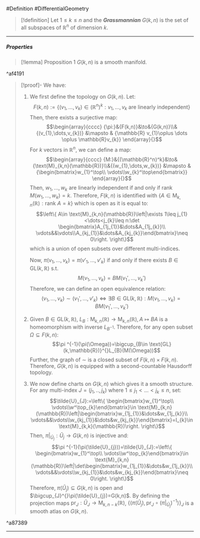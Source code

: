 #Definition #DifferentialGeometry 

> [!definition]
> Let $1\leq k\leq n$ and the ***Grassmannian*** $G(k,n)$ is the set of all subspaces of $\mathbb{R}^n$ of dimension $k$. 
---
##### Properties
> [!lemma] Proposition 1
> $G(k,n)$ is a smooth manifold.

^af4191


> [!proof]-
> We have:
> 1. We first define the topology on $G(k,n)$. Let: $$F(k,n):=\{ (v_{1},\dots,v_{k})\in (\mathbb{R}^n)^k:v_{1},\dots,v_{k}\text{ are linearly independent} \}$$Then, there exists a surjective map: $$\begin{array}{cccc} {\pi:}&{F(k,n)}&\to&{G(k,n)}\\&{(v_{1},\dots,v_{k})} &\mapsto & {\mathbb{R} v_{1}\oplus \dots \oplus \mathbb{R}v_{k}} \end{array}{}$$For $k$ vectors in $\mathbb{R}^n$, we can define a map: $$\begin{array}{cccc} {M:}&{(\mathbb{R}^n)^k}&\to&{\text{M}_{k,n}(\mathbb{R})}\\&{(w_{1},\dots,w_{k})} &\mapsto & {\begin{bmatrix}w_{1}^\top\\ \vdots\\w_{k}^\top\end{bmatrix}} \end{array}{}$$Then, $w_{1},\dots,w_{k}$ are linearly independent if and only if $\text{rank }M(w_{1},\dots,w_{k})=k$. Therefore, $F(k,n)$ is identified with $\{ A\in \text{M}_{k,n}(\mathbb{R}):\text{rank }A=k \}$ which is open as it is equal to: $$\left\{ A\in \text{M}_{k,n}(\mathbb{R})\left|\exists 1\leq j_{1}<\dots<j_{k}\leq n:\det \begin{bmatrix}A_{1j_{1}}&\dots&A_{1j_{k}}\\ \vdots&&\vdots\\A_{kj_{1}}&\dots&A_{kj_{k}}\end{bmatrix}\neq 0\right. \right\}$$which is a union of open subsets over different multi-indices.
>    
>    Now, $\pi(v_{1},\dots,v_{k})=\pi(v'_{1},\dots,v'_{k})$ if and only if there exists $B\in \text{GL}(k,\mathbb{R})$ s.t. $$M(v_{1},\dots,v_{k})=BM(v_{1}',\dots,v_{k}')$$Therefore, we can define an open equivalence relation: $$(v_{1},\dots,v_{k})\sim(v_{1}',\dots,v'_{k})\iff \exists B\in \text{GL}(k,\mathbb{R}):M(v_{1},\dots,v_{k})=BM(v_{1}',\dots,v_{k}')$$
> 
> 2. Given $B\in \text{GL}(k,\mathbb{R})$, $L_{B}:\text{M}_{k,n}(\mathbb{R})\to \text{M}_{k,n}(\mathbb{R}),A\mapsto BA$ is a homeomorphism with inverse $L_{B^{-1}}$. Therefore, for any open subset $\Omega \subseteq F(k,n)$: $$\pi ^{-1}(\pi(\Omega))=\bigcup_{B\in \text{GL}(k,\mathbb{R})}^{}L_{B}(M(\Omega))$$Further, the graph of $\sim$ is a closed subset of $F(k,n)\times F(k,n)$. Therefore, $G(k,n)$ is equipped with a second-countable Hausdorff topology.
> 3. We now define charts on $G(k,n)$ which gives it a smooth structure. For any multi-index $J=(j_{1},..,j_{k})$ where $1\leq j_{1}<\dots<j_{k}\leq n$, set: $$\tilde{U}_{J}:=\left\{ \begin{bmatrix}w_{1}^\top\\ \vdots\\w^\top_{k}\end{bmatrix}\in \text{M}_{k,n}(\mathbb{R})\left|\begin{bmatrix}w_{1j_{1}}&\dots&w_{1j_{k}}\\ \vdots&&\vdots\\w_{kj_{1}}&\dots&w_{kj_{k}}\end{bmatrix}=I_{k}\in \text{M}_{k,k}(\mathbb{R})\right. \right\}$$Then, $\pi|_{\tilde{U}_{j}}:\tilde{U}_{j}\to G(k,n)$ is injective and: $$\pi ^{-1}(\pi(\tilde{U}_{j}))=\tilde{U}_{J}:=\left\{ \begin{bmatrix}w_{1}^\top\\ \vdots\\w^\top_{k}\end{bmatrix}\in \text{M}_{k,n}(\mathbb{R})\left|\det\begin{bmatrix}w_{1j_{1}}&\dots&w_{1j_{k}}\\ \vdots&&\vdots\\w_{kj_{1}}&\dots&w_{kj_{k}}\end{bmatrix}\neq 0\right. \right\}$$Therefore, $\pi(\tilde{U}_{j})\subseteq G(k,n)$ is open and $\bigcup_{J}^{}\pi(\tilde{U}_{j})=G(k,n)$. By defining the projection maps $\text{pr}_{J}:\tilde{U}_{J}\to \text{M}_{k,n-k}(\mathbb{R})$, $\{ (\pi(\tilde{U}_{j}),\text{pr}_{J}\circ(\pi|_{\tilde{U}_{j}})^{-1}) \}_{J}$ is a smooth atlas on $G(k,n)$.

^a87389

---